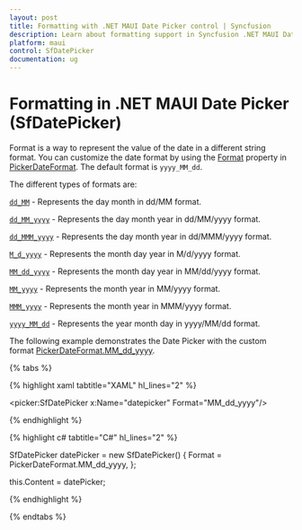 ```yaml
---
layout: post
title: Formatting with .NET MAUI Date Picker control | Syncfusion
description: Learn about formatting support in Syncfusion .NET MAUI Date Picker (SfDatePicker) control and its basic features.
platform: maui
control: SfDatePicker
documentation: ug
---
```


# Formatting in .NET MAUI Date Picker (SfDatePicker)

Format is a way to represent the value of the date in a different string format. You can customize the date format by using the [Format]() property in [PickerDateFormat](). The default format is `yyyy_MM_dd`.

The different types of formats are:

[`dd_MM`]() - Represents the day month in dd/MM format.

[`dd_MM_yyyy`]() - Represents the day month year in dd/MM/yyyy format.

[`dd_MMM_yyyy`]() - Represents the day month year in dd/MMM/yyyy format.

[`M_d_yyyy`]() - Represents the month day year in M/d/yyyy format.

[`MM_dd_yyyy`]() - Represents the month day year in MM/dd/yyyy format.

[`MM_yyyy`]() - Represents the month year in MM/yyyy format.

[`MMM_yyyy`]() - Represents the month year in MMM/yyyy format.

[`yyyy_MM_dd`]() - Represents the year month day in yyyy/MM/dd format.

The following example demonstrates the Date Picker with the custom format [PickerDateFormat.MM_dd_yyyy]().

{% tabs %}

{% highlight xaml tabtitle="XAML" hl_lines="2" %}

<picker:SfDatePicker x:Name="datepicker" Format="MM_dd_yyyy"/>

{% endhighlight %}

{% highlight c# tabtitle="C#" hl_lines="2" %}  

SfDatePicker datePicker = new SfDatePicker()
{
    Format = PickerDateFormat.MM_dd_yyyy,
};

this.Content = datePicker;

{% endhighlight %}

{% endtabs %}